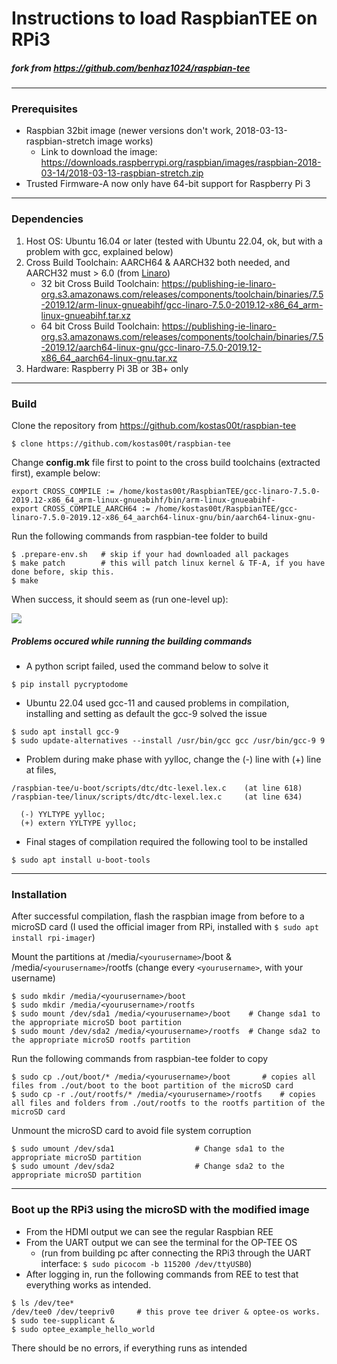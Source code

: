 # Instructions to load RaspbianTEE on RPi3
##### fork from https://github.com/benhaz1024/raspbian-tee
---
### Prerequisites
- Raspbian 32bit image (newer versions don't work, 2018-03-13-raspbian-stretch image works)
  - Link to download the image:
    https://downloads.raspberrypi.org/raspbian/images/raspbian-2018-03-14/2018-03-13-raspbian-stretch.zip
- Trusted Firmware-A now only have 64-bit support for Raspberry Pi 3
---
### Dependencies
1. Host OS: Ubuntu 16.04 or later (tested with Ubuntu 22.04, ok, but with a problem with gcc, explained below)
2. Cross Build Toolchain: AARCH64 & AARCH32 both needed, and AARCH32 must > 6.0 (from [Linaro](https://releases.linaro.org/components/toolchain/binaries/))
   - 32 bit Cross Build Toolchain: 
    https://publishing-ie-linaro-org.s3.amazonaws.com/releases/components/toolchain/binaries/7.5-2019.12/arm-linux-gnueabihf/gcc-linaro-7.5.0-2019.12-x86_64_arm-linux-gnueabihf.tar.xz
   - 64 bit Cross Build Toolchain: 
    https://publishing-ie-linaro-org.s3.amazonaws.com/releases/components/toolchain/binaries/7.5-2019.12/aarch64-linux-gnu/gcc-linaro-7.5.0-2019.12-x86_64_aarch64-linux-gnu.tar.xz
3. Hardware: Raspberry Pi 3B or 3B+ only
---
### Build
Clone the repository from https://github.com/kostas00t/raspbian-tee

```$ clone https://github.com/kostas00t/raspbian-tee```
	
Change **config.mk** file first to point to the cross build toolchains (extracted first), example below:

```
export CROSS_COMPILE := /home/kostas00t/RaspbianTEE/gcc-linaro-7.5.0-2019.12-x86_64_arm-linux-gnueabihf/bin/arm-linux-gnueabihf-
export CROSS_COMPILE_AARCH64 := /home/kostas00t/RaspbianTEE/gcc-linaro-7.5.0-2019.12-x86_64_aarch64-linux-gnu/bin/aarch64-linux-gnu-
```
Run the following commands from raspbian-tee folder to build

```
$ .prepare-env.sh 	# skip if your had downloaded all packages
$ make patch 		# this will patch linux kernel & TF-A, if you have done before, skip this.
$ make
```
	
When success, it should seem as (run one-level up):

![](https://github.com/kostas00t/raspbian-tee/blob/master/doc/raspbian-tee-output.jpg)


##### Problems occured while running the building commands
- A python script failed, used the command below to solve it 
```
$ pip install pycryptodome
```
	
- Ubuntu 22.04 used gcc-11 and caused problems in compilation, installing and setting as default the gcc-9 solved the issue
```
$ sudo apt install gcc-9
$ sudo update-alternatives --install /usr/bin/gcc gcc /usr/bin/gcc-9 9
```

- Problem during make phase with yylloc, change the (-) line with (+) line at files, 
```
/raspbian-tee/u-boot/scripts/dtc/dtc-lexel.lex.c 	(at line 618)
/raspbian-tee/linux/scripts/dtc/dtc-lexel.lex.c 	(at line 634) 
```
```
  (-) YYLTYPE yylloc;
  (+) extern YYLTYPE yylloc;
```
- Final stages of compilation required the following tool to be installed
```
$ sudo apt install u-boot-tools
```
---
### Installation

After successful compilation, flash the raspbian image from before to a microSD card (I used the official imager from RPi, installed with `$ sudo apt install rpi-imager`)

Mount the partitions at /media/`<yourusername>`/boot & /media/`<yourusername>`/rootfs (change every `<yourusername>`, with your username)
```
$ sudo mkdir /media/<yourusername>/boot
$ sudo mkdir /media/<yourusername>/rootfs
$ sudo mount /dev/sda1 /media/<yourusername>/boot    # Change sda1 to the appropriate microSD boot partition
$ sudo mount /dev/sda2 /media/<yourusername>/rootfs  # Change sda2 to the appropriate microSD rootfs partition
```	
Run the following commands from raspbian-tee folder to copy 
```
$ sudo cp ./out/boot/* /media/<yourusername>/boot		# copies all files from ./out/boot to the boot partition of the microSD card
$ sudo cp -r ./out/rootfs/* /media/<yourusername>/rootfs	# copies all files and folders from ./out/rootfs to the rootfs partition of the microSD card
```

Unmount the microSD card to avoid file system corruption 
```
$ sudo umount /dev/sda1 			     # Change sda1 to the appropriate microSD partition 
$ sudo umount /dev/sda2 			     # Change sda2 to the appropriate microSD partition 
```

---
### Boot up the RPi3 using the microSD with the modified image

- From the HDMI output we can see the regular Raspbian REE
- From the UART output we can see the terminal for the OP-TEE OS 
	- (run from building pc after connecting the RPi3 through the UART interface:  `$ sudo picocom -b 115200 /dev/ttyUSB0`)
- After logging in, run the following commands from REE to test that everything works as intended.
```
$ ls /dev/tee*
/dev/tee0 /dev/teepriv0 	# this prove tee driver & optee-os works.
$ sudo tee-supplicant &
$ sudo optee_example_hello_world
```
There should be no errors, if everything runs as intended


